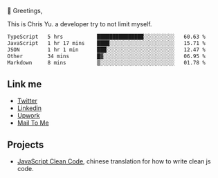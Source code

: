 👋 Greetings, 

This is Chris Yu. a developer try to not limit myself. 


<!--START_SECTION:waka-->

```txt
TypeScript   5 hrs           ███████████████░░░░░░░░░░   60.63 %
JavaScript   1 hr 17 mins    ████░░░░░░░░░░░░░░░░░░░░░   15.71 %
JSON         1 hr 1 min      ███░░░░░░░░░░░░░░░░░░░░░░   12.47 %
Other        34 mins         █▓░░░░░░░░░░░░░░░░░░░░░░░   06.95 %
Markdown     8 mins          ▒░░░░░░░░░░░░░░░░░░░░░░░░   01.78 %
```

<!--END_SECTION:waka-->

## Link me

- [Twitter](https://twitter.com/yuetong3yu)
- [Linkedin](https://www.linkedin.com/in/yuetong3yu)
- [Upwork](https://www.upwork.com/freelancers/~019f5d35fda67374fb)
- [Mail To Me](mailto:yuetong3yu@gmail.com)


## Projects 

- [JavaScript Clean Code](https://js-clean-code-cn.vercel.app/), chinese translation for how to write clean js code.
